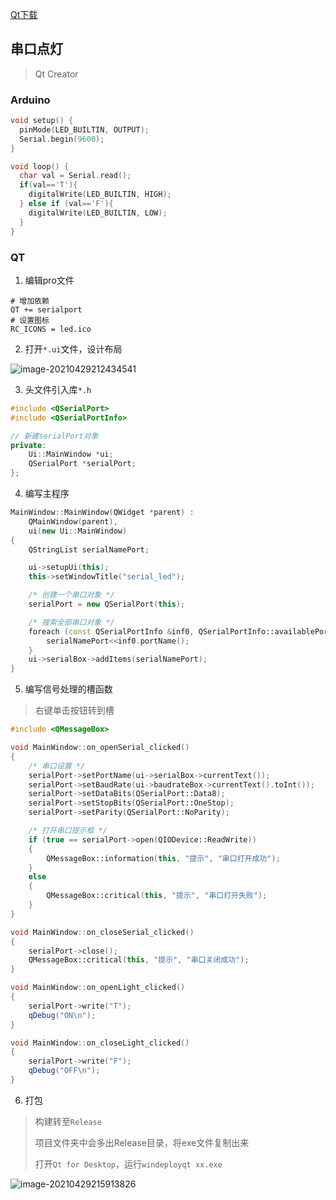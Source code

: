 <!-- 
title: 05-QT入门
sort: 
--> 

[Qt下载](https://download.qt.io/new_archive/qt)

## 串口点灯

> Qt Creator



### Arduino

```c
void setup() {
  pinMode(LED_BUILTIN, OUTPUT);
  Serial.begin(9600);
}

void loop() {
  char val = Serial.read();
  if(val=='T'){
    digitalWrite(LED_BUILTIN, HIGH);
  } else if (val=='F'){
    digitalWrite(LED_BUILTIN, LOW);
  }                     
}
```

### QT

1. 编辑pro文件

```properties
# 增加依赖
QT += serialport
# 设置图标
RC_ICONS = led.ico
```

2. 打开`*.ui`文件，设计布局

![image-20210429212434541](https://gitee.com/nmdfzf404/Image-hosting/raw/master/2021/20210429212441.png)

3. 头文件引入库`*.h`

```cpp
#include <QSerialPort>
#include <QSerialPortInfo>

// 新建serialPort对象
private:
    Ui::MainWindow *ui;
    QSerialPort *serialPort;
};
```

4. 编写主程序

```cpp
MainWindow::MainWindow(QWidget *parent) :
    QMainWindow(parent),
    ui(new Ui::MainWindow)
{
    QStringList serialNamePort;

    ui->setupUi(this);
    this->setWindowTitle("serial_led");

    /* 创建一个串口对象 */
    serialPort = new QSerialPort(this);

    /* 搜索全部串口对象 */
    foreach (const QSerialPortInfo &inf0, QSerialPortInfo::availablePorts()) {
        serialNamePort<<inf0.portName();
    }
    ui->serialBox->addItems(serialNamePort);
}
```

5. 编写信号处理的槽函数

> 右键单击按钮转到槽

```cpp
#include <QMessageBox>

void MainWindow::on_openSerial_clicked()
{
    /* 串口设置 */
    serialPort->setPortName(ui->serialBox->currentText());
    serialPort->setBaudRate(ui->baudrateBox->currentText().toInt());
    serialPort->setDataBits(QSerialPort::Data8);
    serialPort->setStopBits(QSerialPort::OneStop);
    serialPort->setParity(QSerialPort::NoParity);

    /* 打开串口提示框 */
    if (true == serialPort->open(QIODevice::ReadWrite))
    {
        QMessageBox::information(this, "提示", "串口打开成功");
    }
    else
    {
        QMessageBox::critical(this, "提示", "串口打开失败");
    }
}

void MainWindow::on_closeSerial_clicked()
{
    serialPort->close();
    QMessageBox::critical(this, "提示", "串口关闭成功");
}

void MainWindow::on_openLight_clicked()
{
    serialPort->write("T");
    qDebug("ON\n");
}

void MainWindow::on_closeLight_clicked()
{
    serialPort->write("F");
    qDebug("OFF\n");
}
```

6. 打包

> 构建转至`Release`
>
> 项目文件夹中会多出Release目录，将exe文件复制出来
>
> 打开`Qt for Desktop`，运行`windeployqt xx.exe`

![image-20210429215913826](https://gitee.com/nmdfzf404/Image-hosting/raw/master/2021/20210429215915.png)